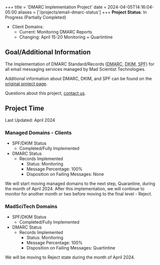 +++
title = 'DMARC Implementation Project'
date = 2024-04-05T14:16:04-05:00
aliases = ['/projects/email-dmarc-status']
+++
**Project Status**: In Progress (Partially Completed)

* Client Domains: 
  * Current: Monitoring DMARC Reports
  * Changing: April 15-20 Monitoring + Quartintine 

## Goal/Additional Information

The Implementation of DMARC Standard/Records (<abbr title="Domain-based Message Authentication, Reporting & Conformance">DMARC</abbr>, <abbr title="DomainKeys Identified Mail">DKIM</abbr>, <abbr title="Sender Policy Framework">SPF</abbr>) for all email messaging services managed by Mad Scientist Technologies.

Additional information about DMARC, DKIM, and SPF can be found on the [original project page](/projects-status/spf-dkim-dmarc-project/).

Questions about this project, [contact us](https://madscitech.com/about/contact/).

## Project Time

Last Updated: April 2024

### Managed Domains - Clients

* SPF/DKIM Status
    * Completed/Fully Implemented
* DMARC Status
    * Records Implemented
        * Status: Monitoring
        * Message Percentage: 100%
        * Disposition on Failing Messages: None

We will start moving managed domains to the next step, Quarantine, during the month of April 2024. After this implementation, we will continue to monitor for another month or two before moving to the final level - Reject.

### MadSciTech Domains

* SPF/DKIM Status
    * Completed/Fully Implemented
* DMARC Status
    * Records Implemented
        * Status: Monitoring
        * Message Percentage: 100%
        * Disposition on Failing Messages: Quartintine

We will be moving to Reject state during the month of April 2024.